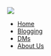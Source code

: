 <!DOCTYPE html>
<html lang="en">
<html>
    <head>
        <title>Adding Related User Data</title>
        <link rel="stylesheet" href="home.css">
    </head>
    <body>
        <div class="banner">
            <div class="navbar">
                <img src="JAMES.png" class="logo">
                <ul>
                    <li><a href="#">Home</a></li>
                    <li><a href="#">Blogging</a></li>
                    <li><a href="#">DMs</a></li>
                    <li><a href="#">About Us</a></li>
                </ul>
        </div>
    </body>
</html>